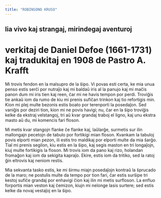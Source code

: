 ```yaml
---
title: "ROBINSONO KRUSO"
---
```

## lia vivo kaj strangaj, mirindegaj aventuroj
# verkitaj de Daniel Defoe (1661-1731) kaj tradukitaj en 1908 de Pastro A. Krafft

 Mi trovis fendon en la malsupro de la ŝipo. Vi povas esti certa, ke mia unua penso estis serĉi por nutraĵo kaj mi baldaŭ iris al la panujo kaj mi maĉis panon dum mi iris tien kaj reen, ĉar mi ne havis tempon por perdi.
Troviĝis tie ankaŭ iom da rumo de kiu mi prenis sufiĉan
trinkon kaj tio refortigis min. Kion mi plej multe bezonis
estis boato por terenporti la posedaĵon. Sed vaniĝis por
deziri tion, kion mi ne povis havigi; nu, ĉar en la ŝipo
troviĝis kelke da ekstraj velstangoj, tri aŭ kvar grandaj
traboj el ligno, kaj unu ekstra masto aŭ du, mi komencis
fari floson.

Mi metis kvar stangojn flanke ĉe flanke kaj, laŭlarĝe,
surmetis sur ilin mallongajn pecetojn de tabulo por
fortikigi mian floson. Kvankam la tabuloj povis elporti
mian pezon, ili estis tro maldikaj por elporti multe da mia
ŝarĝo. Tial mi prenis segilon, kiu estis en la ŝipo, kaj
segis maston en tri longaĵojn, kiuj multe fortikigis la
floson. Mi trovis iom da pano kaj rizo, holandan
fromaĝon kaj iom da sekigita kapraĵo. Ekire, estis iom da
tritiko, sed la ratoj ĝin eltrovis kaj neniom restis.

Mia sekvanta tasko estis, ke mi ŝirmu miajn
posedaĵojn kontraŭ la ŝprucado de la maro; ne postulis
multe da tempo por tion fari, ĉar estis surŝipe tri kestoj
sufiĉe grandaj por enhavigi ĉion kaj ilin mi metis
surfloson. La enfluo forportis mian veston kaj ĉemizon,
kiujn mi nelonge lasis surtere; sed estis kelke da novaj
vestaĵoj en la ŝipo.